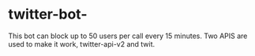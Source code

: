 # twitter-bot-
This bot can block up to 50 users per call every 15 minutes. Two APIS are used to make it work, twitter-api-v2 and twit. 
